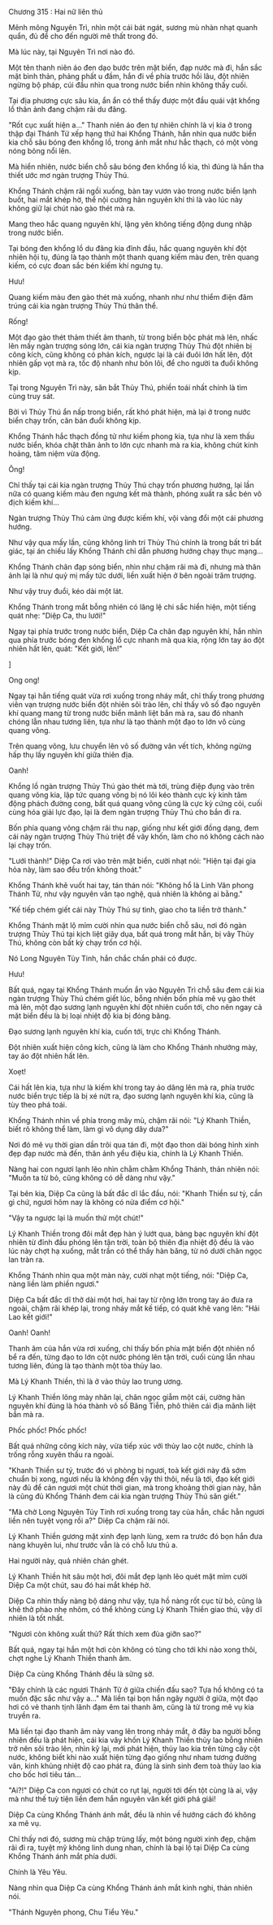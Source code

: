 




Chương 315 : Hai nữ liên thủ


Mênh mông Nguyên Trì, nhìn một cái bát ngát, sương mù nhàn nhạt quanh quẩn, đủ để cho đến người mê thất trong đó.

Mà lúc này, tại Nguyên Trì nơi nào đó.

Một tên thanh niên áo đen dạo bước trên mặt biển, đạp nước mà đi, hắn sắc mặt bình thản, phảng phất u đầm, hắn đi về phía trước hồi lâu, đột nhiên ngừng bộ pháp, cúi đầu nhìn qua trong nước biển nhìn không thấy cuối.

Tại địa phương cực sâu kia, ẩn ẩn có thể thấy được một đầu quái vật khổng lồ thân ảnh đang chậm rãi du đãng.

"Rốt cục xuất hiện a..." Thanh niên áo đen tự nhiên chính là vị kia ở trong thập đại Thánh Tử xếp hạng thứ hai Khổng Thánh, hắn nhìn qua nước biển kia chỗ sâu bóng đen khổng lồ, trong ánh mắt như hắc thạch, có một vòng nóng bỏng nổi lên.

Mà hiển nhiên, nước biển chỗ sâu bóng đen khổng lồ kia, thì đúng là hắn tha thiết ước mơ ngàn trượng Thủy Thú.

Khổng Thánh chậm rãi ngồi xuống, bàn tay vươn vào trong nước biển lạnh buốt, hai mắt khép hờ, thể nội cường hãn nguyên khí thì là vào lúc này không giữ lại chút nào gào thét mà ra.

Mang theo hắc quang nguyên khí, lặng yên không tiếng động dung nhập trong nước biển.

Tại bóng đen khổng lồ du đãng kia đỉnh đầu, hắc quang nguyên khí đột nhiên hội tụ, đúng là tạo thành một thanh quang kiếm màu đen, trên quang kiếm, có cực đoan sắc bén kiếm khí ngưng tụ.

Hưu!

Quang kiếm màu đen gào thét mà xuống, nhanh như như thiểm điện đâm trúng cái kia ngàn trượng Thủy Thú thân thể.

Rống!

Một đạo gào thét thảm thiết âm thanh, từ trong biển bộc phát mà lên, nhấc lên mấy ngàn trượng sóng lớn, cái kia ngàn trượng Thủy Thú đột nhiên bị công kích, cũng không có phản kích, ngược lại là cái đuôi lớn hất lên, đột nhiên gấp vọt mà ra, tốc độ nhanh như bôn lôi, để cho người ta đuổi không kịp.

Tại trong Nguyên Trì này, săn bắt Thủy Thú, phiền toái nhất chính là tìm cùng truy sát.

Bởi vì Thủy Thú ẩn nấp trong biển, rất khó phát hiện, mà lại ở trong nước biển chạy trốn, căn bản đuổi không kịp.

Khổng Thánh hắc thạch đồng tử như kiếm phong kia, tựa như là xem thấu nước biển, khóa chặt thân ảnh to lớn cực nhanh mà ra kia, không chút kinh hoảng, tâm niệm vừa động.

Ông!

Chỉ thấy tại cái kia ngàn trượng Thủy Thú chạy trốn phương hướng, lại lần nữa có quang kiếm màu đen ngưng kết mà thành, phóng xuất ra sắc bén vô địch kiếm khí...

Ngàn trượng Thủy Thú cảm ứng được kiếm khí, vội vàng đổi một cái phương hướng.

Như vậy qua mấy lần, cũng không linh trí Thủy Thú chính là trong bất tri bất giác, tại án chiếu lấy Khổng Thánh chỉ dẫn phương hướng chạy thục mạng...

Khổng Thánh chân đạp sóng biển, nhìn như chậm rãi mà đi, nhưng mà thân ảnh lại là như quỷ mị mấy tức dưới, liền xuất hiện ở bên ngoài trăm trượng.

Như vậy truy đuổi, kéo dài một lát.

Khổng Thánh trong mắt bỗng nhiên có lăng lệ chi sắc hiển hiện, một tiếng quát nhẹ: "Diệp Ca, thu lưới!"

Ngay tại phía trước trong nước biển, Diệp Ca chân đạp nguyên khí, hắn nhìn qua phía trước bóng đen khổng lồ cực nhanh mà qua kia, rộng lớn tay áo đột nhiên hất lên, quát: "Kết giới, lên!"

]

Ong ong!

Ngay tại hắn tiếng quát vừa rơi xuống trong nháy mắt, chỉ thấy trong phương viên vạn trượng nước biển đột nhiên sôi trào lên, chỉ thấy vô số đạo nguyên khí quang mang từ trong nước biển mãnh liệt bắn mà ra, sau đó nhanh chóng lẫn nhau tương liên, tựa như là tạo thành một đạo to lớn vô cùng quang võng.

Trên quang võng, lưu chuyển lên vô số đường vân vết tích, không ngừng hấp thụ lấy nguyên khí giữa thiên địa.

Oanh!

Khổng lồ ngàn trượng Thủy Thú gào thét mà tới, trùng điệp đụng vào trên quang võng kia, lập tức quang võng bị nó lôi kéo thành cực kỳ kinh tâm động phách đường cong, bất quá quang võng cũng là cực kỳ cứng cỏi, cuối cùng hóa giải lực đạo, lại là đem ngàn trượng Thủy Thú cho bắn đi ra.

Bốn phía quang võng chậm rãi thu nạp, giống như kết giới đồng dạng, đem cái này ngàn trượng Thủy Thú triệt để vây khốn, làm cho nó không cách nào lại chạy trốn.

"Lưới thành!" Diệp Ca rơi vào trên mặt biển, cười nhạt nói: "Hiện tại đại gia hỏa này, làm sao đều trốn không thoát."

Khổng Thánh khẽ vuốt hai tay, tán thán nói: "Không hổ là Linh Văn phong Thánh Tử, như vậy nguyên văn tạo nghệ, quả nhiên là không ai bằng."

"Kế tiếp chém giết cái này Thủy Thú sự tình, giao cho ta liền trở thành."

Khổng Thánh mặt lộ mỉm cười nhìn qua nước biển chỗ sâu, nơi đó ngàn trượng Thủy Thú tại kịch liệt giãy dụa, bất quá trong mắt hắn, bị vây Thủy Thú, không còn bất kỳ chạy trốn cơ hội.

Nó Long Nguyên Tủy Tinh, hắn chắc chắn phải có được.

Hưu!

Bất quá, ngay tại Khổng Thánh muốn ẩn vào Nguyên Trì chỗ sâu đem cái kia ngàn trượng Thủy Thú chém giết lúc, bỗng nhiên bốn phía mê vụ gào thét mà lên, một đạo sương lạnh nguyên khí đột nhiên cuốn tới, cho nên ngay cả mặt biển đều là bị loại nhiệt độ kia bị đóng băng.

Đạo sương lạnh nguyên khí kia, cuốn tới, trực chỉ Khổng Thánh.

Đột nhiên xuất hiện công kích, cũng là làm cho Khổng Thánh nhướng mày, tay áo đột nhiên hất lên.

Xoẹt!

Cái hất lên kia, tựa như là kiếm khí trong tay áo dâng lên mà ra, phía trước nước biển trực tiếp là bị xé nứt ra, đạo sương lạnh nguyên khí kia, cũng là tùy theo phá toái.

Khổng Thánh nhìn về phía trong mây mù, chậm rãi nói: "Lý Khanh Thiền, biết rõ không thể làm, làm gì vô dụng dây dưa?"

Nơi đó mê vụ thời gian dần trôi qua tán đi, một đạo thon dài bóng hình xinh đẹp đạp nước mà đến, thân ảnh yểu điệu kia, chính là Lý Khanh Thiền.

Nàng hai con ngươi lạnh lẽo nhìn chằm chằm Khổng Thánh, thản nhiên nói: "Muốn ta từ bỏ, cũng không có dễ dàng như vậy."

Tại bên kia, Diệp Ca cũng là bất đắc dĩ lắc đầu, nói: "Khanh Thiền sư tỷ, cần gì chứ, ngươi hôm nay là không có nửa điểm cơ hội."

"Vậy ta ngược lại là muốn thử một chút!"

Lý Khanh Thiền trong đôi mắt đẹp hàn ý lướt qua, bàng bạc nguyên khí đột nhiên từ đỉnh đầu phóng lên tận trời, toàn bộ thiên địa nhiệt độ đều là vào lúc này chợt hạ xuống, mắt trần có thể thấy hàn băng, từ nó dưới chân ngọc lan tràn ra.

Khổng Thánh nhìn qua một màn này, cười nhạt một tiếng, nói: "Diệp Ca, nàng liền làm phiền ngươi."

Diệp Ca bất đắc dĩ thở dài một hơi, hai tay từ rộng lớn trong tay áo đưa ra ngoài, chậm rãi khép lại, trong nháy mắt kế tiếp, có quát khẽ vang lên: "Hải Lao kết giới!"

Oanh! Oanh!

Thanh âm của hắn vừa rơi xuống, chỉ thấy bốn phía mặt biển đột nhiên nổ bể ra đến, từng đạo to lớn cột nước phóng lên tận trời, cuối cùng lẫn nhau tương liên, đúng là tạo thành một tòa thủy lao.

Mà Lý Khanh Thiền, thì là ở vào thủy lao trung ương.

Lý Khanh Thiền lông mày nhăn lại, chân ngọc giẫm một cái, cường hãn nguyên khí đúng là hóa thành vô số Băng Tiễn, phô thiên cái địa mãnh liệt bắn mà ra.

Phốc phốc! Phốc phốc!

Bất quá những công kích này, vừa tiếp xúc với thủy lao cột nước, chính là trống rỗng xuyên thấu ra ngoài.

"Khanh Thiền sư tỷ, trước đó vì phòng bị ngươi, toà kết giới này đã sớm chuẩn bị xong, ngươi nếu là không đến vậy thì thôi, nếu là tới, đạo kết giới này đủ để cản ngươi một chút thời gian, mà trong khoảng thời gian này, hẳn là cũng đủ Khổng Thánh đem cái kia ngàn trượng Thủy Thú săn giết."

"Mà chờ Long Nguyên Tủy Tinh rơi xuống trong tay của hắn, chắc hẳn ngươi liền nên tuyệt vọng rồi a?" Diệp Ca chậm rãi nói.

Lý Khanh Thiền gương mặt xinh đẹp lạnh lùng, xem ra trước đó bọn hắn đưa nàng khuyên lui, như trước vẫn là có chỗ lưu thủ a.

Hai người này, quả nhiên chán ghét.

Lý Khanh Thiền hít sâu một hơi, đôi mắt đẹp lạnh lẽo quét mặt mỉm cười Diệp Ca một chút, sau đó hai mắt khép hờ.

Diệp Ca nhìn thấy nàng bộ dáng như vậy, tựa hồ nàng rốt cục từ bỏ, cũng là khẽ thở phào nhẹ nhõm, có thể không cùng Lý Khanh Thiền giao thủ, vậy dĩ nhiên là tốt nhất.

"Ngươi còn không xuất thủ? Rất thích xem đùa giỡn sao?"

Bất quá, ngay tại hắn một hơi còn không có tùng cho tới khi nào xong thôi, chợt nghe Lý Khanh Thiền thanh âm.

Diệp Ca cùng Khổng Thánh đều là sững sờ.

"Đây chính là các ngươi Thánh Tử ở giữa chiến đấu sao? Tựa hồ không có ta muốn đặc sắc như vậy a..." Mà liền tại bọn hắn ngây người ở giữa, một đạo hơi có vẻ thanh tịnh lãnh đạm êm tai thanh âm, cũng là từ trong mê vụ kia truyền ra.

Mà liền tại đạo thanh âm này vang lên trong nháy mắt, ở đây ba người bỗng nhiên đều là phát hiện, cái kia vây khốn Lý Khanh Thiền thủy lao bỗng nhiên trở nên sôi trào lên, nhìn kỹ lại, mới phát hiện, thủy lao kia trên từng cây cột nước, không biết khi nào xuất hiện từng đạo giống như nham tương đường vân, kinh khủng nhiệt độ cao phát ra, đúng là sinh sinh đem toà thủy lao kia cho bốc hơi tiêu tán...

"Ai?!" Diệp Ca con ngươi có chút co rụt lại, người tới đến tột cùng là ai, vậy mà như thế tuỳ tiện liền đem hắn nguyên văn kết giới phá giải!

Diệp Ca cùng Khổng Thánh ánh mắt, đều là nhìn về hướng cách đó không xa mê vụ.

Chỉ thấy nơi đó, sương mù chập trùng lấy, một bóng người xinh đẹp, chậm rãi đi ra, tuyệt mỹ không linh dung nhan, chính là bại lộ tại Diệp Ca cùng Khổng Thánh ánh mắt phía dưới.

Chính là Yêu Yêu.

Nàng nhìn qua Diệp Ca cùng Khổng Thánh ánh mắt kinh nghi, thản nhiên nói.

"Thánh Nguyên phong, Chu Tiểu Yêu."




